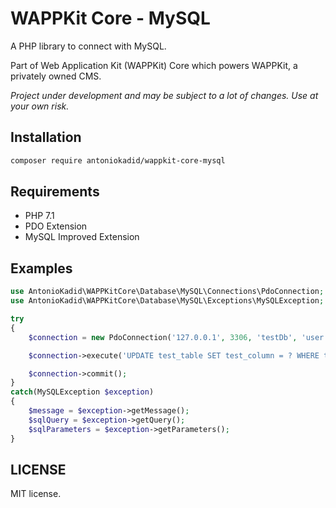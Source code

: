 # WAPPKit Core - MySQL
A PHP library to connect with MySQL.

Part of Web Application Kit (WAPPKit) Core which powers WAPPKit, a privately owned CMS.

*Project under development and may be subject to a lot of changes. Use at your own risk.*

## Installation

```bash
composer require antoniokadid/wappkit-core-mysql
```

## Requirements
* PHP 7.1
* PDO Extension
* MySQL Improved Extension

## Examples

```php
use AntonioKadid\WAPPKitCore\Database\MySQL\Connections\PdoConnection;
use AntonioKadid\WAPPKitCore\Database\MySQL\Exceptions\MySQLException;

try
{
    $connection = new PdoConnection('127.0.0.1', 3306, 'testDb', 'user', 'pass');

    $connection->execute('UPDATE test_table SET test_column = ? WHERE test_column = ?', ['newValue', 'oldValue']);

    $connection->commit();
}
catch(MySQLException $exception)
{
    $message = $exception->getMessage();
    $sqlQuery = $exception->getQuery();
    $sqlParameters = $exception->getParameters();
}
```

## LICENSE

MIT license.
